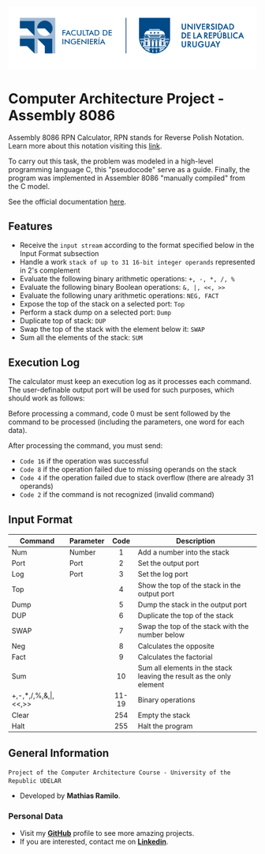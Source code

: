 ![UDELAR Logo](./readme/Logo_Fing%2BUdelar_horizontal_RGB.png)

# Computer Architecture Project - Assembly 8086

Assembly 8086 RPN Calculator, RPN stands for Reverse Polish Notation. Learn more about this notation visiting this [link](https://en.wikipedia.org/wiki/Reverse_Polish_notation).

To carry out this task, the problem was modeled in a high-level programming language C, this "pseudocode" serve as a guide. Finally, the program was implemented in Assembler 8086 "manually compiled" from the C model.

See the official documentation [here](https://drive.google.com/file/d/1ylendosX9Bx8Kyw6MezueZzrbqj37PNQ/view).

## Features

- Receive the `input stream` according to the format specified below in the Input Format subsection
- Handle a work `stack of up to 31 16-bit integer operands` represented in 2's complement
- Evaluate the following binary arithmetic operations: `+, -, *, /, %`
- Evaluate the following binary Boolean operations: `&, |, <<, >>`
- Evaluate the following unary arithmetic operations: `NEG, FACT`
- Expose the top of the stack on a selected port: `Top`
- Perform a stack dump on a selected port: `Dump`
- Duplicate top of stack: `DUP`
- Swap the top of the stack with the element below it: `SWAP`
- Sum all the elements of the stack: `SUM`

## Execution Log

The calculator must keep an execution log as it processes each command. The user-definable output port will be used for such purposes, which should work as follows:

Before processing a command, code 0 must be sent followed by the command to be processed (including the parameters, one word for each data).

After processing the command, you must send:

- `Code 16` if the operation was successful
- `Code 8` if the operation failed due to missing operands on the stack
- `Code 4` if the operation failed due to stack overflow (there are already 31 operands)
- `Code 2` if the command is not recognized (invalid command)

## Input Format

| Command | Parameter | Code | Description |
| ------- | --------- | :--: | ----------- |
| Num     | Number    | 1    | Add a number into the stack |
| Port    | Port      | 2    | Set the output port |
| Log     | Port      | 3    | Set the log port |
| Top     |           | 4    | Show the top of the stack in the output port |
| Dump    |           | 5    | Dump the stack in the output port |
| DUP     |           | 6    | Duplicate the top of the stack |
| SWAP    |           | 7    | Swap the top of the stack with the number below |
| Neg     |           | 8    | Calculates the opposite |
| Fact    |           | 9    | Calculates the factorial |
| Sum     |           | 10   | Sum all elements in the stack leaving the result as the only element |
| +,-,*,/,%,&,\|,<<,>> | | 11-19 | Binary operations |
| Clear   |           | 254  | Empty the stack |
| Halt    |           | 255  | Halt the program |

## General Information

`Project of the Computer Architecture Course - University of the Republic UDELAR`

- Developed by **Mathias Ramilo**.

### **Personal Data**

- Visit my [**GitHub**](https://github.com/mathiramilo) profile to see more amazing projects.
- If you are interested, contact me on [**Linkedin**](https://www.linkedin.com/in/mathias-ramilo/).

